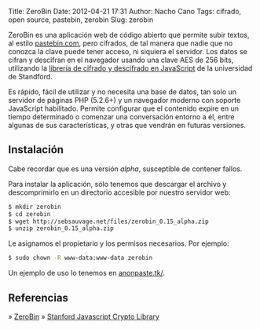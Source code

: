 Title: ZeroBin
Date: 2012-04-21 17:31
Author: Nacho Cano
Tags: cifrado, open source, pastebin, zerobin
Slug: zerobin

ZeroBin es una aplicación web de código abierto que permite subir
textos, al estilo [pastebin.com][], pero cifrados, de tal manera que
nadie que no conozca la clave puede tener acceso, ni siquiera el
servidor. Los datos se cifran y descifran en el navegador usando una
clave AES de 256 bits, utilizando la [librería de cifrado y descifrado
en JavaScript][] de la universidad de Standford.

Es rápido, fácil de utilizar y no necesita una base de datos, tan solo
un servidor de páginas PHP (5.2.6+) y un navegador moderno con soporte
JavaScript habilitado. Permite configurar que el contenido expire en un
tiempo determinado o comenzar una conversación entorno a él, entre
algunas de sus características, y otras que vendrán en futuras
versiones.

Instalación
-----------

Cabe recordar que es una versión _alpha_, susceptible de contener
fallos.

Para instalar la aplicación, sólo tenemos que descargar el archivo y
descomprimirlo en un directorio accesible por nuestro servidor web:

```bash
$ mkdir zerobin
$ cd zerobin
$ wget http://sebsauvage.net/files/zerobin_0.15_alpha.zip
$ unzip zerobin_0.15_alpha.zip
```

Le asignamos el propietario y los permisos necesarios. Por ejemplo:

```bash
$ sudo chown -R www-data:www-data zerobin
```

Un ejemplo de uso lo tenemos en [anonpaste.tk/][].

Referencias
-----------

» [ZeroBin][]
» [Stanford Javascript Crypto Library][librería de cifrado y descifrado
en JavaScript]

  [pastebin.com]: http://pastebin.com/
    "pastebin.com"
  [librería de cifrado y descifrado en JavaScript]: http://crypto.stanford.edu/sjcl/
    "librería de cifrado y descifrado en JavaScript"
  [anonpaste.tk/]: http://anonpaste.tk/
    "anonpaste.tk/"
  [ZeroBin]: http://sebsauvage.net/wiki/doku.php?id=php:zerobin
    "ZeroBin"
